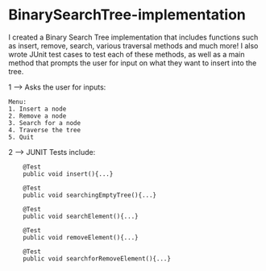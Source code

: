 # BinarySearchTree-implementation
I created a Binary Search Tree implementation that includes functions such as insert, remove, search, various traversal methods and much more! I also wrote JUnit test cases to test each of these methods, as well as a main method that prompts the user for input on what they want to insert into the tree.

1 --> Asks the user for inputs:
    
    Menu:
    1. Insert a node
    2. Remove a node
    3. Search for a node
    4. Traverse the tree
    5. Quit
    
    
    
 
 2 --> JUNIT Tests include:
    
        @Test
        public void insert(){...}
        
        @Test
        public void searchingEmptyTree(){...}
        
        @Test
        public void searchElement(){...}
        
        @Test
        public void removeElement(){...}
        
        @Test 
        public void searchforRemoveElement(){...}
        
        
        
    
